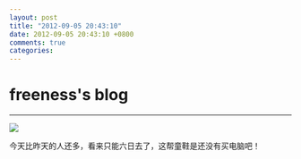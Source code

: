 ```yaml
---
layout: post
title: "2012-09-05 20:43:10"
date: 2012-09-05 20:43:10 +0800
comments: true
categories: 
---
```


# freeness's blog

----------

![](http://okqmqrbgo.bkt.clouddn.com/201209052043101.jpg)

>
今天比昨天的人还多，看来只能六日去了，这帮童鞋是还没有买电脑吧！